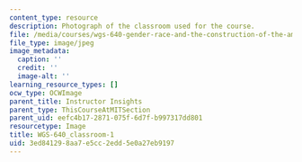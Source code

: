 ```yaml
---
content_type: resource
description: Photograph of the classroom used for the course.
file: /media/courses/wgs-640-gender-race-and-the-construction-of-the-american-west-fall-2014/3ed841298aa7e5cc2edd5e0a27eb9197_WGS-640_classroom-1.jpg
file_type: image/jpeg
image_metadata:
  caption: ''
  credit: ''
  image-alt: ''
learning_resource_types: []
ocw_type: OCWImage
parent_title: Instructor Insights
parent_type: ThisCourseAtMITSection
parent_uid: eefc4b17-2871-075f-6d7f-b997317dd801
resourcetype: Image
title: WGS-640_classroom-1
uid: 3ed84129-8aa7-e5cc-2edd-5e0a27eb9197
---
```

